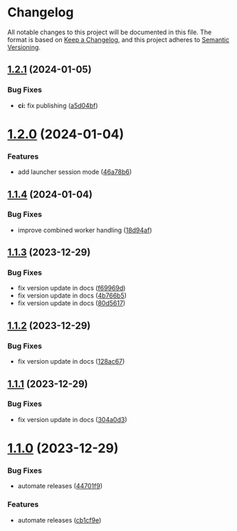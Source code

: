 # Changelog

All notable changes to this project will be documented in this file.
The format is based on [Keep a Changelog](https://keepachangelog.com/en/1.0.0/),
and this project adheres to [Semantic Versioning](https://semver.org/spec/v2.0.0.html).

## [1.2.1](https://github.com/manosbatsis/corda5-testutils/compare/v1.2.0...v1.2.1) (2024-01-05)


### Bug Fixes

* **ci:** fix publishing ([a5d04bf](https://github.com/manosbatsis/corda5-testutils/commit/a5d04bfb11df5eaa16ff04d5d92ff7917ae65fa5))

# [1.2.0](https://github.com/manosbatsis/corda5-testutils/compare/v1.1.4...v1.2.0) (2024-01-04)


### Features

* add launcher session mode ([46a78b6](https://github.com/manosbatsis/corda5-testutils/commit/46a78b635044905dd0ff88148bcfe79eb5ad2f63))

## [1.1.4](https://github.com/manosbatsis/corda5-testutils/compare/v1.1.3...v1.1.4) (2024-01-04)


### Bug Fixes

* improve combined worker handling ([18d94af](https://github.com/manosbatsis/corda5-testutils/commit/18d94af73be37a3dc440ecf560dcd5215198669f))

## [1.1.3](https://github.com/manosbatsis/corda5-testutils/compare/v1.1.2...v1.1.3) (2023-12-29)


### Bug Fixes

* fix version update in docs ([f69969d](https://github.com/manosbatsis/corda5-testutils/commit/f69969d98dc311dcb6e3f2b755536fe8168b3e66))
* fix version update in docs ([4b766b5](https://github.com/manosbatsis/corda5-testutils/commit/4b766b533de94fbea27183d0319a48bbcf5a127e))
* fix version update in docs ([80d5617](https://github.com/manosbatsis/corda5-testutils/commit/80d56174f80eb32e7f6855de7ee8dbf1b87306c4))

## [1.1.2](https://github.com/manosbatsis/corda5-testutils/compare/v1.1.1...v1.1.2) (2023-12-29)


### Bug Fixes

* fix version update in docs ([128ac67](https://github.com/manosbatsis/corda5-testutils/commit/128ac67fd4021d0c593500206e0caae6a28731e4))

## [1.1.1](https://github.com/manosbatsis/corda5-testutils/compare/v1.1.0...v1.1.1) (2023-12-29)


### Bug Fixes

* fix version update in docs ([304a0d3](https://github.com/manosbatsis/corda5-testutils/commit/304a0d3991c8dfa09201c1cc670a7dd30b06a7c8))

# [1.1.0](https://github.com/manosbatsis/corda5-testutils/compare/v1.0.5...v1.1.0) (2023-12-29)


### Bug Fixes

* automate releases ([44701f9](https://github.com/manosbatsis/corda5-testutils/commit/44701f9593a963c4df9b46e966e25c193f2dca9c))


### Features

* automate releases ([cb1cf9e](https://github.com/manosbatsis/corda5-testutils/commit/cb1cf9e4f2fd837151e8b413ac4f2318b3096720))
